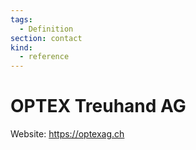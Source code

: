 ```yaml
---
tags:
  - Definition
section: contact
kind:
  - reference
---
```


# OPTEX Treuhand AG

Website: <https://optexag.ch>
